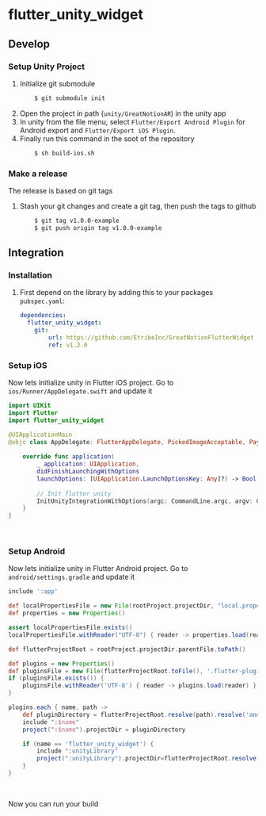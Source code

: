 # flutter_unity_widget

## Develop
### Setup Unity Project
1. Initialize git submodule
    ```bash
        $ git submodule init 
    ```
2. Open the project in path (`unity/GreatNotionAR`) in the unity app
3. In unity from the file menu, select `Flutter/Export Android Plugin` for Android export and `Flutter/Export iOS Plugin`.
4. Finally run this command in the soot of the repository
    ```bash
        $ sh build-ios.sh
    ```

### Make a release
The release is based on git tags

1. Stash your git changes and create a git tag, then push the tags to github
    ```bash
        $ git tag v1.0.0-example
        $ git push origin tag v1.0.0-example
    ```

## Integration
### Installation
 1. First depend on the library by adding this to your packages `pubspec.yaml`:

    ```yaml
    dependencies:
      flutter_unity_widget:
        git:
            url: https://github.com/EtribeInc/GreatNotionFlutterWidget
            ref: v1.2.0
    ```

### Setup iOS

Now lets initialize unity in Flutter iOS project. Go to `ios/Runner/AppDelegate.swift` and update it

```swift
import UIKit
import Flutter
import flutter_unity_widget

@UIApplicationMain
@objc class AppDelegate: FlutterAppDelegate, PickedImageAcceptable, PayTokenValidatable {
    
    override func application(
        _ application: UIApplication,
        didFinishLaunchingWithOptions
        launchOptions: [UIApplication.LaunchOptionsKey: Any]?) -> Bool {
        
        // Init flutter unity
        InitUnityIntegrationWithOptions(argc: CommandLine.argc, argv: CommandLine.unsafeArgv, launchOptions)
    }
}
```
<br />

### Setup Android

Now lets initialize unity in Flutter Android project. Go to `android/settings.gradle` and update it

```gradle
include ':app'

def localPropertiesFile = new File(rootProject.projectDir, "local.properties")
def properties = new Properties()

assert localPropertiesFile.exists()
localPropertiesFile.withReader("UTF-8") { reader -> properties.load(reader) }

def flutterProjectRoot = rootProject.projectDir.parentFile.toPath()

def plugins = new Properties()
def pluginsFile = new File(flutterProjectRoot.toFile(), '.flutter-plugins')
if (pluginsFile.exists()) {
    pluginsFile.withReader('UTF-8') { reader -> plugins.load(reader) }
}

plugins.each { name, path ->
    def pluginDirectory = flutterProjectRoot.resolve(path).resolve('android').toFile()
    include ":$name"
    project(":$name").projectDir = pluginDirectory

    if (name == 'flutter_unity_widget') {
        include ":unityLibrary"
        project(":unityLibrary").projectDir=flutterProjectRoot.resolve(path).resolve('android/unityLibrary').toFile()
    }
}
```
<br />

Now you can run your build